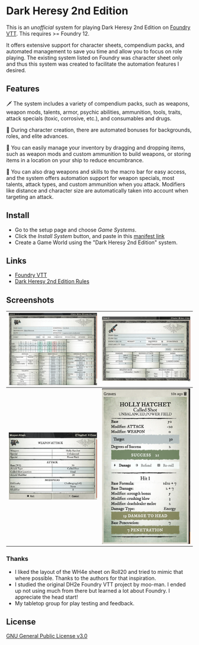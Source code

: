 # Dark Heresy 2nd Edition

This is an _unofficial_ system for playing Dark Heresy 2nd Edition on [Foundry VTT](https://foundryvtt.com/). This requires >= Foundry 12.

It offers extensive support for character sheets, compendium packs, and automated management to save you time and allow you to focus on role playing. The existing system listed on Foundry was character sheet only and thus this system was created to facilitate the automation features I desired.

## Features

🗡️ The system includes a variety of compendium packs, such as weapons, weapon mods, talents, armor, psychic abilities, ammunition, tools, traits, attack specials (toxic, corrosive, etc.), and consumables and drugs.

💪 During character creation, there are automated bonuses for backgrounds, roles, and elite advances.

🧰 You can easily manage your inventory by dragging and dropping items, such as weapon mods and custom ammunition to build weapons, or storing items in a location on your ship to reduce encumbrance.

🔫 You can also drag weapons and skills to the macro bar for easy access, and the system offers automation support for weapon specials, most talents, attack types, and custom ammunition when you attack. Modifiers like distance and character size are automatically taken into account when targeting an attack.


## Install
 - Go to the setup page and choose _Game Systems_.
 - Click the _Install System_ button, and paste in this [manifest link](https://s3-keathley.nyc3.digitaloceanspaces.com/dark-heresy-2nd/system.json)
 - Create a Game World using the "Dark Heresy 2nd Edition" system.

## Links
  - [Foundry VTT](https://foundryvtt.com/)
  - [Dark Heresy 2nd Edition Rules](https://www.drivethrurpg.com/browse/pub/54/Cubicle-7-Entertainment-Ltd/subcategory/179_21610/Dark-Heresy-Second-Edition)

## Screenshots

| ![Character Sheet](.github/char_sheet.png)   | ![Weapon Sheet](.github/weapon_sheet.png) |
|:---------------------------------------------|:---:|
| ![Attack Prompt](.github/attack_prompt.png)  | ![Damage Chat](.github/damage_chat.png) |


### Thanks
- I liked the layout of the WH4e sheet on Roll20 and tried to mimic that where possible. Thanks to the authors for that inspiration.
- I studied the original DH2e Foundry VTT project by moo-man. I ended up not using much from there but learned a lot about Foundry. I appreciate the head start!
- My tabletop group for play testing and feedback.

## License
[GNU General Public License v3.0](https://choosealicense.com/licenses/gpl-3.0/)
